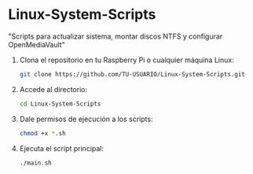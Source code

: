 # Linux-System-Scripts
"Scripts para actualizar sistema, montar discos NTFS y configurar OpenMediaVault"


1. Clona el repositorio en tu Raspberry Pi o cualquier máquina Linux:
   ```bash
   git clone https://github.com/TU-USUARIO/Linux-System-Scripts.git
   ```
2. Accede al directorio:
   ```bash
   cd Linux-System-Scripts
   ```
3. Dale permisos de ejecución a los scripts:
   ```bash
   chmod +x *.sh
   ```
4. Ejecuta el script principal:
   ```bash
   ./main.sh
   ```
